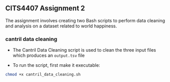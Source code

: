 ## CITS4407 Assignment 2

The assignment involves creating two Bash scripts to perform data cleaning and analysis on a dataset related to world happiness.

### cantril data cleaning

- The Cantril Data Cleaning script is used to clean the three input files which produces an `output.tsv` file

- To run the script, first make it executable:

```bash
chmod +x cantril_data_cleaning.sh

```